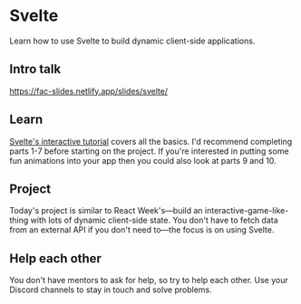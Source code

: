 # Svelte

Learn how to use Svelte to build dynamic client-side applications.

## Intro talk

https://fac-slides.netlify.app/slides/svelte/

## Learn

[Svelte's interactive tutorial](https://svelte.dev/tutorial/) covers all the basics. I'd recommend completing parts 1-7 before starting on the project. If you're interested in putting some fun animations into your app then you could also look at parts 9 and 10.

## Project

Today's project is similar to React Week's—build an interactive-game-like-thing with lots of dynamic client-side state. You don't have to fetch data from an external API if you don't need to—the focus is on using Svelte.

## Help each other

You don't have mentors to ask for help, so try to help each other. Use your Discord channels to stay in touch and solve problems.
